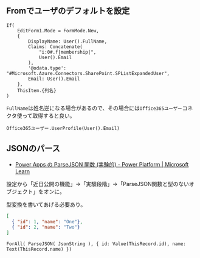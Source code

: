 ## Fromでユーザのデフォルトを設定

```
If(
    EditForm1.Mode = FormMode.New,
    {
        DisplayName: User().FullName,
        Claims: Concatenate(
            "i:0#.f|membership|",
            User().Email
        ),
        '@odata.type': "#Microsoft.Azure.Connectors.SharePoint.SPListExpandedUser",
        Email: User().Email
    },
    ThisItem.{列名}
)
```

`FullName`は姓名逆になる場合があるので、その場合には`Office365ユーザー`コネクタ使って取得すると良い。

```
Office365ユーザー.UserProfile(User().Email)
```

## JSONのパース

* [Power Apps の ParseJSON 関数 \(実験的\) \- Power Platform \| Microsoft Learn](https://learn.microsoft.com/ja-jp/power-platform/power-fx/reference/function-parsejson)

設定から「近日公開の機能」→「実験段階」→「ParseJSON関数と型のないオブジェクト」をオンに。

型変換を書いてあげる必要あり。

```json
[
  { "id": 1, "name": "One"},
  { "id": 2, "name": "Two"}
]
```

```
ForAll( ParseJSON( JsonString ), { id: Value(ThisRecord.id), name: Text(ThisRecord.name) })
```
